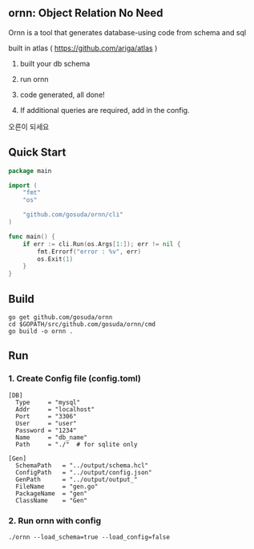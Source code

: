 ## ornn: Object Relation No Need

Ornn is a tool that generates database-using code from schema and sql

built in atlas ( https://github.com/ariga/atlas )

1. built your db schema

2. run ornn

3. code generated, all done!

4. If additional queries are required, add in the config.

오른이 되세요

## Quick Start

```go
package main

import (
	"fmt"
	"os"

	"github.com/gosuda/ornn/cli"
)

func main() {
	if err := cli.Run(os.Args[1:]); err != nil {
		fmt.Errorf("error : %v", err)
		os.Exit(1)
	}
}
```

## Build
```
go get github.com/gosuda/ornn
cd $GOPATH/src/github.com/gosuda/ornn/cmd
go build -o ornn .
```

## Run

### 1. Create Config file (config.toml)

```
[DB]
  Type     = "mysql"
  Addr     = "localhost"
  Port     = "3306"
  User     = "user"
  Password = "1234"
  Name     = "db_name"
  Path     = "./"  # for sqlite only

[Gen]
  SchemaPath   = "../output/schema.hcl"
  ConfigPath   = "../output/config.json"
  GenPath      = "../output/output_"
  FileName     = "gen.go"
  PackageName  = "gen"
  ClassName    = "Gen"
```

### 2. Run ornn with config
```
./ornn --load_schema=true --load_config=false
```